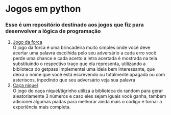 # Jogos em python
### Esse é um repositório destinado aos jogos que fiz para desenvolver a lógica de programação
<ol>
  <li><a href ="https://github.com/ArthurPilotob/Games/blob/main/Jogos/forca.py"> Jogo da forca</a></li>
  O jogo da forca é uma brincadeira muito simples onde você deve acertar uma palavra escolhida pelo seu adversário a cada erro você perde uma chance e cada acerto a letra acertada é mostrada na tela substituindo o respectivo traço que ela representa, utilizando a biblioteca do getpass implementei uma ideia bem interessante, que deixa o nome que você está escrevendo ou totalmente apagada ou com asteriscos, inpedindo que seu adversário veja sua palavra
  <li><a href ="https://github.com/ArthurPilotob/Games/blob/main/Jogos/tigrinho.py"> Caça níquel</a></li>
  O jogo do caça níquel/tigrinho utiliza a biblioteca do random para gerar aleatoriamente 3 números e caso eles sejam iguais você ganha, também adicionei algumas piadas para melhorar ainda mais o código e tornar a experiência mais completa.
</ol>
